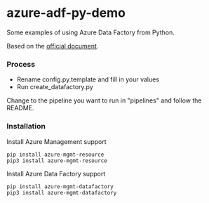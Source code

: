 # azure-adf-py-demo

Some examples of using Azure Data Factory from Python.

Based on the [official document](https://docs.microsoft.com/en-us/azure/data-factory/quickstart-create-data-factory-python#prerequisites).

### Process
- Rename config.py.template and fill in your values
- Run create_datafactory.py

Change to the pipeline you want to run in "pipelines" and follow the README.

### Installation

Install Azure Management support
```
pip install azure-mgmt-resource  
pip3 install azure-mgmt-resource
```
 
Install Azure Data Factory support
```
pip install azure-mgmt-datafactory
pip3 install azure-mgmt-datafactory
```
